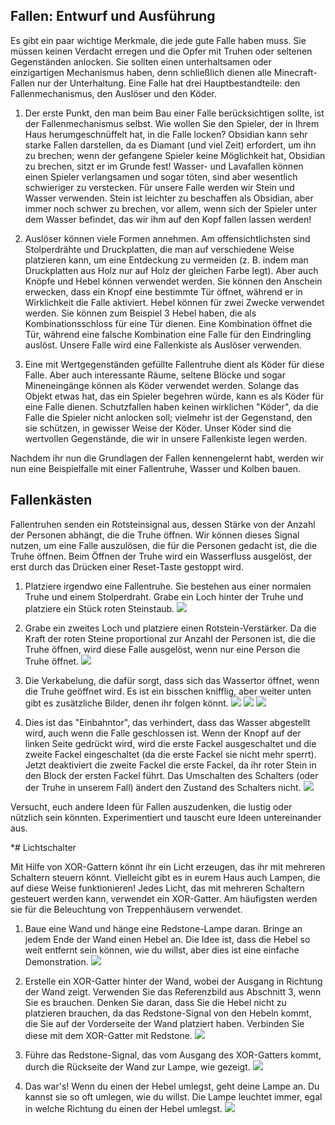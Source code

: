 ## Fallen: Entwurf und Ausführung

Es gibt ein paar wichtige Merkmale, die jede gute Falle haben muss. Sie müssen keinen Verdacht erregen und die Opfer mit Truhen oder seltenen Gegenständen anlocken. Sie sollten einen unterhaltsamen oder einzigartigen Mechanismus haben, denn schließlich dienen alle Minecraft-Fallen nur der Unterhaltung. Eine Falle hat drei Hauptbestandteile: den Fallenmechanismus, den Auslöser und den Köder.

1. Der erste Punkt, den man beim Bau einer Falle berücksichtigen sollte, ist der Fallenmechanismus selbst. Wie wollen Sie den Spieler, der in Ihrem Haus herumgeschnüffelt hat, in die Falle locken? Obsidian kann sehr starke Fallen darstellen, da es Diamant (und viel Zeit) erfordert, um ihn zu brechen; wenn der gefangene Spieler keine Möglichkeit hat, Obsidian zu brechen, sitzt er im Grunde fest! Wasser- und Lavafallen können einen Spieler verlangsamen und sogar töten, sind aber wesentlich schwieriger zu verstecken. Für unsere Falle werden wir Stein und Wasser verwenden. Stein ist leichter zu beschaffen als Obsidian, aber immer noch schwer zu brechen, vor allem, wenn sich der Spieler unter dem Wasser befindet, das wir ihm auf den Kopf fallen lassen werden!

1. Auslöser können viele Formen annehmen. Am offensichtlichsten sind Stolperdrähte und Druckplatten, die man auf verschiedene Weise platzieren kann, um eine Entdeckung zu vermeiden (z. B. indem man Druckplatten aus Holz nur auf Holz der gleichen Farbe legt). Aber auch Knöpfe und Hebel können verwendet werden. Sie können den Anschein erwecken, dass ein Knopf eine bestimmte Tür öffnet, während er in Wirklichkeit die Falle aktiviert. Hebel können für zwei Zwecke verwendet werden. Sie können zum Beispiel 3 Hebel haben, die als Kombinationsschloss für eine Tür dienen. Eine Kombination öffnet die Tür, während eine falsche Kombination eine Falle für den Eindringling auslöst. Unsere Falle wird eine Fallenkiste als Auslöser verwenden.

1. Eine mit Wertgegenständen gefüllte Fallentruhe dient als Köder für diese Falle. Aber auch interessante Räume, seltene Blöcke und sogar Mineneingänge können als Köder verwendet werden. Solange das Objekt etwas hat, das ein Spieler begehren würde, kann es als Köder für eine Falle dienen. Schutzfallen haben keinen wirklichen "Köder", da die Falle die Spieler nicht anlocken soll; vielmehr ist der Gegenstand, den sie schützen, in gewisser Weise der Köder. Unser Köder sind die wertvollen Gegenstände, die wir in unsere Fallenkiste legen werden.

Nachdem ihr nun die Grundlagen der Fallen kennengelernt habt, werden wir nun eine Beispielfalle mit einer Fallentruhe, Wasser und Kolben bauen.

## Fallenkästen

Fallentruhen senden ein Rotsteinsignal aus, dessen Stärke von der Anzahl der Personen abhängt, die die Truhe öffnen. Wir können dieses Signal nutzen, um eine Falle auszulösen, die für die Personen gedacht ist, die die Truhe öffnen. Beim Öffnen der Truhe wird ein Wasserfluss ausgelöst, der erst durch das Drücken einer Reset-Taste gestoppt wird.

1. Platziere irgendwo eine Fallentruhe. Sie bestehen aus einer normalen Truhe und einem Stolperdraht. Grabe ein Loch hinter der Truhe und platziere ein Stück roten Steinstaub.
![](images/appendices/appendix_4/trap_chest_placement.png)

1. Grabe ein zweites Loch und platziere einen Rotstein-Verstärker. Da die Kraft der roten Steine proportional zur Anzahl der Personen ist, die die Truhe öffnen, wird diese Falle ausgelöst, wenn nur eine Person die Truhe öffnet.
![](images/appendices/appendix_4/trap_chest_repeater.png)

1. Die Verkabelung, die dafür sorgt, dass sich das Wassertor öffnet, wenn die Truhe geöffnet wird. Es ist ein bisschen knifflig, aber weiter unten gibt es zusätzliche Bilder, denen ihr folgen könnt.
![](images/appendices/appendix_4/trap_chest_wiring.png)
![](images/appendices/appendix_4/trap_chest_wiring2.png)
![](images/anhänge/anhang_4/trap_chest_wiring3.png)

1. Dies ist das "Einbahntor", das verhindert, dass das Wasser abgestellt wird, auch wenn die Falle geschlossen ist. Wenn der Knopf auf der linken Seite gedrückt wird, wird die erste Fackel ausgeschaltet und die zweite Fackel eingeschaltet (da die erste Fackel sie nicht mehr sperrt). Jetzt deaktiviert die zweite Fackel die erste Fackel, da ihr roter Stein in den Block der ersten Fackel führt. Das Umschalten des Schalters (oder der Truhe in unserem Fall) ändert den Zustand des Schalters nicht.
![](images/appendices/appendix_4/trap_chest_flipflopexample.png)

Versucht, euch andere Ideen für Fallen auszudenken, die lustig oder nützlich sein könnten. Experimentiert und tauscht eure Ideen untereinander aus.

*# Lichtschalter

Mit Hilfe von XOR-Gattern könnt ihr ein Licht erzeugen, das ihr mit mehreren Schaltern steuern könnt. Vielleicht gibt es in eurem Haus auch Lampen, die auf diese Weise funktionieren! Jedes Licht, das mit mehreren Schaltern gesteuert werden kann, verwendet ein XOR-Gatter. Am häufigsten werden sie für die Beleuchtung von Treppenhäusern verwendet.

1. Baue eine Wand und hänge eine Redstone-Lampe daran. Bringe an jedem Ende der Wand einen Hebel an. Die Idee ist, dass die Hebel so weit entfernt sein können, wie du willst, aber dies ist eine einfache Demonstration.
![](images/section_4/xor_light_1.png)

2. Erstelle ein XOR-Gatter hinter der Wand, wobei der Ausgang in Richtung der Wand zeigt. Verwenden Sie das Referenzbild aus Abschnitt 3, wenn Sie es brauchen. Denken Sie daran, dass Sie die Hebel nicht zu platzieren brauchen, da das Redstone-Signal von den Hebeln kommt, die Sie auf der Vorderseite der Wand platziert haben. Verbinden Sie diese mit dem XOR-Gatter mit Redstone.
![](images/section_4/xor_light_2.png)

3. Führe das Redstone-Signal, das vom Ausgang des XOR-Gatters kommt, durch die Rückseite der Wand zur Lampe, wie gezeigt.
![](images/section_4/xor_light_3.png)

4. Das war's! Wenn du einen der Hebel umlegst, geht deine Lampe an. Du kannst sie so oft umlegen, wie du willst. Die Lampe leuchtet immer, egal in welche Richtung du einen der Hebel umlegst.
![](images/section_4/xor_light_4.png)
